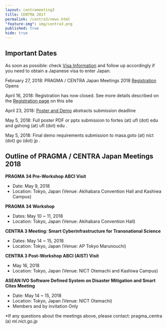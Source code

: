 ```yaml
---
layout: centrameeting3
title: CENTRA 2017
permalink: /centra3/news.html
"feature-img": img/centra3.png
published: true
hide: true
---
```



## Important Dates

As soon as possible: check [Visa Information](http://www.globalcentra.org/centra3/visainfo.html) and follow up accordingly if you need to obtain a Japanese visa to enter Japan.  

February 27, 2018: PRAGMA / CENTRA Japan Meetings 2018 [Registration](http://www.globalcentra.org/centra3/registration.html) Opens  

April 16, 2018: Registration has now closed. See more details described on the [Registration page](http://www.globalcentra.org/centra3/registration.html) on this site   

April 23, 2018: [Poster and Demo](http://www.globalcentra.org/centra/poster.html) abstracts submission deadline

May 5, 2018: Full poster PDF or pptx submission to fortes (at) ufl (dot) edu and gshong (at) ufl (dot) edu .

May 5, 2018: Final demo requirements submission to masa.goto (at) nict (dot) go (dot) jp .
  
    

## Outline of PRAGMA / CENTRA Japan Meetings 2018 

**PRAGMA 34 Pre-Workshop ABCI Visit**  
* Date: May 9, 2018  
* Location: Tokyo, Japan (Venue: Akihabara Convention Hall and Kashiwa Campus)  

**PRAGMA 34 Workshop**  
* Dates: May 10 ~ 11, 2018  
* Location: Tokyo, Japan (Venue: Akihabara Convention Hall)  

**CENTRA 3 Meeting: Smart Cyberinfrastructure for Transnational Science**  
* Dates: May 14 ~ 15, 2018  
* Location: Tokyo, Japan (Venue: AP Tokyo Marunouchi)  

**CENTRA 3 Post-Workshop ABCI (AIST) Visit**  
* May 16, 2018
* Location: Tokyo, Japan (Venue: NICT Otemachi and Kashiwa Campus)  

**ASEAN IVO Software Defined System on Disaster Mitigation and Smart Cites Meeting**  
* Date: May 14 ~ 15, 2018  
* Location: Tokyo, Japan (Venue: NICT Otemachi)  
* Members and by invitation Only  

*If any questions about the meetings above, please contact: pragma_centra (a) ml.nict.go.jp 

